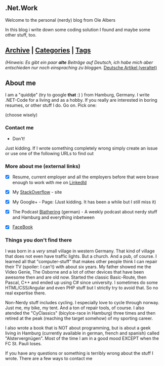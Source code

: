 ## .Net.Work



Welcome to the personal (nerdy) blog from Ole Albers

In this blog i write down some coding solution I found and maybe some other stuff, too. 

## [Archive](/dotnetwork/en) | [Categories](/dotnetwork/en/categories) | [Tags](/dotnetwork/en/tags)




_(Hinweis: Es gibt ein paar **alte** Beiträge auf Deutsch, ich habe mich aber entschieden nur noch einspraching zu bloggen._
[Deutsche Artikel (veraltet)](/dotnetworK/de)


## About me
I am a "quiddje" (try to google **that** :) ) from Hamburg, Germany. I write .NET-Code for a living and as a hobby. If you really are interested in boring resumes, or other stuff I do. Go on. Pick one:

(choose wisely)


### Contact me
- Don't!
 
Just kidding. If I wrote something completely wrong simply create an issue or use one of the following URLs to find out
 
### More about me (external links)

- [x] Resume, current employer and all the employers before that were brave enough to work with me on [LinkedId](https://www.linkedin.com/in/derbysieger/)
- [x] My [StackOverflow](https://stackoverflow.com/users/680026) - site
- [x] My Google+ - Page: (Just kidding. It has been a while but I still miss it)
- [x] The Podcast [Blathering](https://blathering.de) (german)  - A weekly podcast about nerdy stuff and Hamburg and everything inbetween
- [x] [FaceBook](/pix/serious.gif)


### Things you don't find there

I was born in a *very* small village in western Germany. That kind of village that does not even have traffic lights. But a church. And a pub, of course. I learned all that "computer-stuff" that makes other people think I can repair their TV (spoiler: I can't) with about six years. My father showed me the Video Genie, The Osborne and a lot of other devices that have been awesome then and are old now. Started the classic Basic-Route, then Pascal, C++ and ended up using C# since university. I sometimes do some HTML/CSS/Angular and even PHP stuff but I strictly try to avoid that. So no real expertise there.

Non-Nerdy stuff includes cycling. I especially love to cycle through norway. Just me, my bike, my tent. And a ton of repair tools, of course. I also atended the "CyClassics" (bicylce-race in Hamburg) three times and then retired at the peak (reaching the target somehow) of my sporting career.

I also wrote a book that is NOT about programming, but is about a geek living in Hamburg (currently available in german, french and spanish) called "Alstervergnügen". Most of the time I am in a good mood EXCEPT when the FC St. Pauli loses. 

If you have any questions or something is terribly wrong about the stuff I wrote. There are a few ways to contact me


